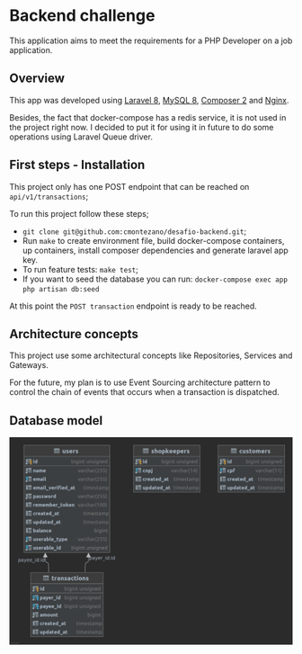 # Backend challenge

This application aims to meet the requirements for a PHP Developer on a job application.

## Overview

This app was developed using [Laravel 8](https://laravel.com/), [MySQL 8](https://dev.mysql.com/doc/relnotes/mysql/8.0/en/), [Composer 2](https://getcomposer.org/download/) and [Nginx](https://www.nginx.com/). 

Besides, the fact that docker-compose has a redis service, it is not used in the project right now. I decided to put it for using it in future to do some operations using Laravel Queue driver.


## First steps - Installation

This project only has one POST endpoint that can be reached on `api/v1/transactions`;

To run this project follow these steps;
 - `git clone git@github.com:cmontezano/desafio-backend.git`;
 - Run `make` to create environment file, build docker-compose containers, up containers, install composer dependencies and generate laravel app key.
 - To run feature tests: `make test`;
 - If you want to seed the database you can run: `docker-compose exec app php artisan db:seed`

At this point the `POST transaction` endpoint is ready to be reached.

## Architecture concepts

This project use some architectural concepts like Repositories, Services and Gateways.

For the future, my plan is to use Event Sourcing architecture pattern to control the chain of events that occurs when a transaction is dispatched.

## Database model

![Database model](docs/db_er.png "Database model")
